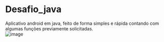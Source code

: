 # Desafio_java
Aplicativo android em java, feito de forma simples e rápida contando com algumas funções previamente solicitadas.  
![image](https://user-images.githubusercontent.com/86815680/225214697-8a1492b2-363e-4b8a-80dd-2dbdd0b00631.png)
